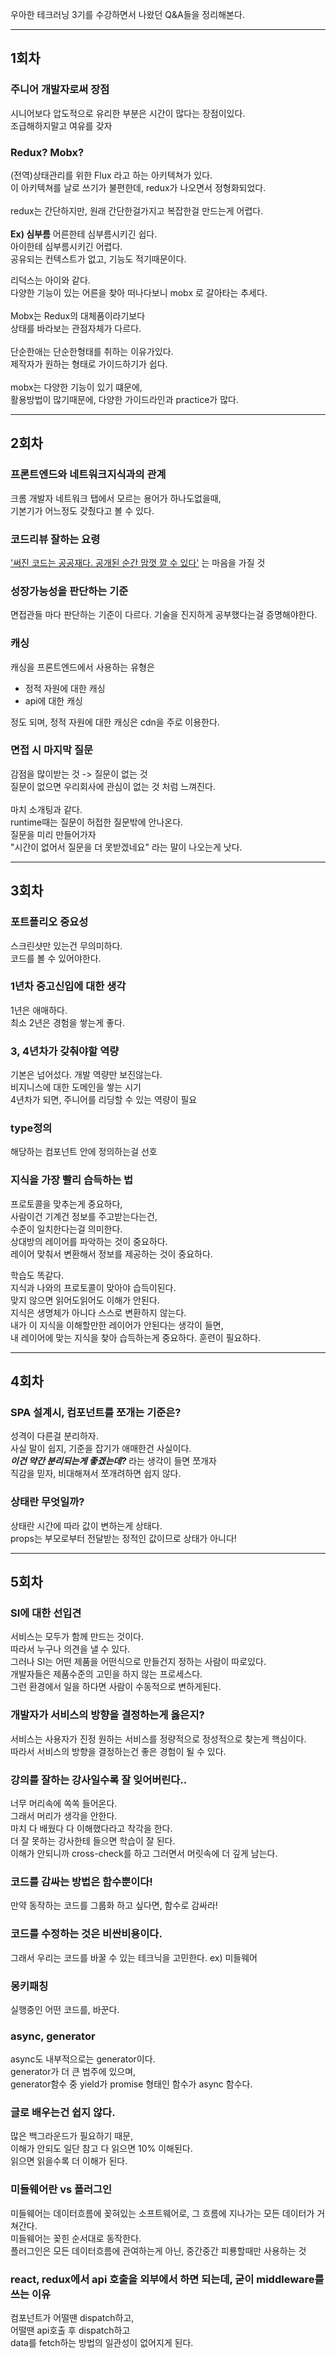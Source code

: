 우아한 테크러닝 3기를 수강하면서 나왔던 Q&A들을 정리해본다.

---

## 1회차

### 주니어 개발자로써 장점

시니어보다 압도적으로 유리한 부분은 시간이 많다는 장점이있다.<br>
조급해하지말고 여유를 갖자

### Redux? Mobx?

(전역)상태관리를 위한 Flux 라고 하는 아키텍쳐가 있다. <br>
이 아키텍쳐를 날로 쓰기가 불편한데, redux가 나오면서 정형화되었다.
<br><br>
redux는 간단하지만, 원래 간단한걸가지고 복잡한걸 만드는게 어렵다.
<br><br>
**Ex) 심부름**
어른한테 심부름시키긴 쉽다. <br>
아이한테 심부름시키긴 어렵다. <br>
공유되는 컨텍스트가 없고, 기능도 적기때문이다.

리덕스는 아이와 같다.<br>
다양한 기능이 있는 어른을 찾아 떠나다보니 mobx 로 갈아타는 추세다.
<br><br>
Mobx는 Redux의 대체품이라기보다<br>
상태를 바라보는 관점자체가 다르다.
<br><br>
단순한애는 단순한형태를 취하는 이유가있다. <br>
제작자가 원하는 형태로 가이드하기가 쉽다.
<br><br>
mobx는 다양한 기능이 있기 떄문에, <br>
활용방법이 많기때문에, 다양한 가이드라인과 practice가 많다.

---

## 2회차

### 프론트엔드와 네트워크지식과의 관계

크롬 개발자 네트워크 탭에서 모르는 용어가 하나도없을때,<br>
기본기가 어느정도 갖췄다고 볼 수 있다.

### 코드리뷰 잘하는 요령

<u>'써진 코드는 공공재다. 공개된 순간 맘껏 깔 수 있다'</u> 는 마음을 가질 것

### 성장가능성을 판단하는 기준

면접관들 마다 판단하는 기준이 다르다.
기술을 진지하게 공부했다는걸 증명해야한다.

### 캐싱

캐싱을 프론트엔드에서 사용하는 유형은

- 정적 자원에 대한 캐싱
- api에 대한 캐싱

정도 되며, 정적 자원에 대한 캐싱은 cdn을 주로 이용한다.

### 면접 시 마지막 질문

감점을 많이받는 것 -> 질문이 없는 것 <br>
질문이 없으면 우리회사에 관심이 없는 것 처럼 느껴진다. <br><br>
마치 소개팅과 같다. <br>
runtime때는 질문이 허접한 질문밖에 안나온다. <br>
질문을 미리 만들어가자 <br>
"시간이 없어서 질문을 더 못받겠네요" 라는 말이 나오는게 낫다.

---

## 3회차

### 포트폴리오 중요성

스크린샷만 있는건 무의미하다.<br>
코드를 볼 수 있어야한다.

### 1년차 중고신입에 대한 생각

1년은 애매하다. <br>
최소 2년은 경험을 쌓는게 좋다.

### 3, 4년차가 갖춰야할 역량

기본은 넘어섰다. 개발 역량만 보진않는다.<br>
비지니스에 대한 도메인을 쌓는 시기 <br>
4년차가 되면, 주니어를 리딩할 수 있는 역량이 필요

### type정의

해당하는 컴포넌트 안에 정의하는걸 선호

### 지식을 가장 빨리 습득하는 법

프로토콜을 맞추는게 중요하다, <br>
사람이건 기계건 정보를 주고받는다는건, <br>
수준이 일치한다는걸 의미한다. <br>
상대방의 레이어를 파악하는 것이 중요하다. <br>
레이어 맞춰서 변환해서 정보를 제공하는 것이 중요하다.

학습도 똑같다. <br>
지식과 나와의 프로토콜이 맞아야 습득이된다. <br>
맞지 않으면 읽어도읽어도 이해가 안된다. <br>
지식은 생명체가 아니다 스스로 변환하지 않는다. <br>
내가 이 지식을 이해할만한 레이어가 안된다는 생각이 들면,<br>
내 레이어에 맞는 지식을 찾아 습득하는게 중요하다. 훈련이 필요하다.

---

## 4회차

### SPA 설계시, 컴포넌트를 쪼개는 기준은?

성격이 다른걸 분리하자. <br>
사실 말이 쉽지, 기준을 잡기가 애매한건 사실이다. <br>
**_이건 약간 분리되는게 좋겠는데?_** 라는 생각이 들면 쪼개자 <br>
직감을 믿자, 비대해져서 쪼개려하면 쉽지 않다.

### 상태란 무엇일까?

상태란 시간에 따라 값이 변하는게 상태다.<br>
props는 부모로부터 전달받는 정적인 값이므로 상태가 아니다!

---

## 5회차

### SI에 대한 선입견

서비스는 모두가 함께 만드는 것이다. <br>
따라서 누구나 의견을 낼 수 있다. <br>
그러나 SI는 어떤 제품을 어떤식으로 만들건지 정하는 사람이 따로있다. <br>
개발자들은 제품수준의 고민을 하지 않는 프로세스다. <br>
그런 환경에서 일을 하다면 사람이 수동적으로 변하게된다.

### 개발자가 서비스의 방향을 결정하는게 옳은지?

서비스는 사용자가 진정 원하는 서비스를 정량적으로 정성적으로 찾는게 핵심이다. <br>
따라서 서비스의 방향을 결정하는건 좋은 경험이 될 수 있다.

### 강의를 잘하는 강사일수록 잘 잊어버린다..

너무 머리속에 쏙쏙 들어온다. <br>
그래서 머리가 생각을 안한다. <br>
마치 다 배웠다 다 이해했다라고 착각을 한다. <br>
더 잘 못하는 강사한테 들으면 학습이 잘 된다. <br>
이해가 안되니까 cross-check를 하고 그러면서 머릿속에 더 깊게 남는다.

### 코드를 감싸는 방법은 함수뿐이다!

만약 동작하는 코드를 그룹화 하고 싶다면, 함수로 감싸라!

### 코드를 수정하는 것은 비싼비용이다.

그래서 우리는 코드를 바꿀 수 있는 테크닉을 고민한다. ex) 미들웨어

### 몽키패칭

실행중인 어떤 코드를, 바꾼다.

### async, generator

async도 내부적으로는 generator이다. <br>
generator가 더 큰 범주에 있으며, <br>
generator함수 중 yield가 promise 형태인 함수가 async 함수다.

### 글로 배우는건 쉽지 않다.

많은 백그라운드가 필요하기 때문, <br>
이해가 안되도 일단 참고 다 읽으면 10% 이해된다. <br>
읽으면 읽을수록 더 이해가 된다.

### 미들웨어란 vs 플러그인

미들웨어는 데이터흐름에 꽂혀있는 소프트웨어로, 그 흐름에 지나가는 모든 데이터가 거쳐간다.<br>
미들웨어는 꽂힌 순서대로 동작한다. <br>
플러그인은 모든 데이터흐름에 관여하는게 아닌, 중간중간 피룡할때만 사용하는 것

### react, redux에서 api 호출을 외부에서 하면 되는데, 굳이 middleware를 쓰는 이유

컴포넌트가 어떨땐 dispatch하고, <br>
어떨땐 api호출 후 dispatch하고 <br>
data를 fetch하는 방법의 일관성이 없어지게 된다.
